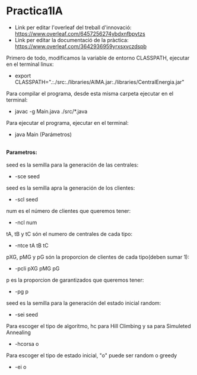 # Practica1IA

* Link per editar l'overleaf del treball d'innovació: https://www.overleaf.com/6457256274ybdxnfbpytzs
* Link per editar la documentació de la pràctica: https://www.overleaf.com/3642936959yrxsxvczdspb


Primero de todo, modificamos la variable de entorno CLASSPATH, ejecutar en el terminal linux:
* export CLASSPATH=".:./src:./libraries/AIMA.jar:./libraries/CentralEnergia.jar"

Para compilar el programa, desde esta misma carpeta ejecutar en el terminal:<br />
* javac -g Main.java ./src/*.java

Para ejecutar el programa, ejecutar en el terminal:
* java Main (Parámetros)<br /><br />


<strong>Parametros:</strong><br /><br />
seed es la semilla para la generación de las centrales:
* -sce seed<br />

seed es la semilla apra la generación de los clientes:
* -scl seed<br />

num es el número de clientes que queremos tener:
* -ncl num<br />

tA, tB y tC són el numero de centrales de cada tipo:
* -ntce tA tB tC<br />

pXG, pMG y pG són la proporcion de clientes de cada tipo(deben sumar 1):
* -pcli pXG pMG pG<br />

p es la proporcion de garantizados que queremos tener:
* -pg p<br />

seed es la semilla para la generación del estado inicial random:
* -sei seed<br />

Para escoger el tipo de algoritmo, hc para Hill Climbing y sa para Simuleted Annealing
* -hcorsa o<br />

Para escoger el tipo de estado inicial, "o" puede ser random o greedy
* -ei o<br />
